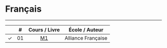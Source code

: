 # Français

---

|  | # | Cours / Livre | École / Auteur |
|:---:|:---:|:---:|:---:|
| &check; | 01 | [M1](https://github.com/cintia-shinoda/francaise/tree/main/01-M1) | Alliance Française |